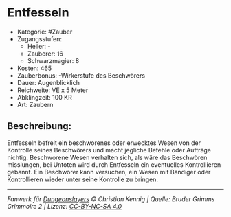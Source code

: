 # Entfesseln

- Kategorie: #Zauber
- Zugangsstufen:
  - Heiler: -
  - Zauberer: 16
  - Schwarzmagier: 8
- Kosten: 465
- Zauberbonus: -Wirkerstufe des Beschwörers
- Dauer: Augenblicklich
- Reichweite: VE x 5 Meter
- Abklingzeit: 100 KR
- Art: Zaubern

## Beschreibung:

Entfesseln befreit ein beschworenes oder erwecktes Wesen von der Kontrolle seines Beschwörers und macht jegliche Befehle oder Aufträge nichtig. Beschworene Wesen verhalten sich, als wäre das Beschwören misslungen, bei Untoten wird durch Entfesseln ein eventuelles Kontrollieren gebannt. Ein Beschwörer kann versuchen, ein Wesen mit Bändiger oder Kontrollieren wieder unter seine Kontrolle zu bringen.

---

_Fanwerk für [Dungeonslayers](https://www.dungeonslayers.net/) © Christian Kennig | Quelle: Bruder Grimms Grimmoire 2 | Lizenz: [CC-BY-NC-SA 4.0](https://creativecommons.org/licenses/by-nc-sa/4.0/deed.de)_
